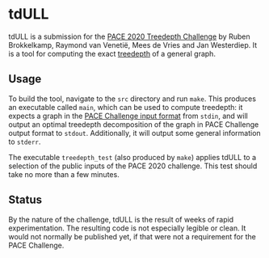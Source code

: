 # tdULL

tdULL is a submission for the [PACE 2020 Treedepth
Challenge](https://pacechallenge.org/2020/) by Ruben Brokkelkamp, Raymond van
Venetië, Mees de Vries and Jan Westerdiep. It is a tool for computing the exact
[treedepth](https://en.wikipedia.org/wiki/Tree-depth) of a general graph.

## Usage

To build the tool, navigate to the `src` directory and run `make`. This
produces an executable called `main`, which can be used to compute treedepth:
it expects a graph in the [PACE Challenge input
format](https://pacechallenge.org/2020/td/) from `stdin`, and will output an
optimal treedepth decomposition of the graph in PACE Challenge output format to
`stdout`. Additionally, it will output some general information to `stderr`.

The executable `treedepth_test` (also produced by `make`) applies tdULL to a
selection of the public inputs of the PACE 2020 challenge. This test should
take no more than a few minutes.

## Status

By the nature of the challenge, tdULL is the result of weeks of rapid
experimentation. The resulting code is not especially legible or clean. It
would not normally be published yet, if that were not a requirement for the
PACE Challenge.
